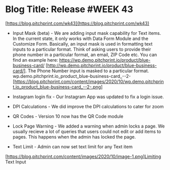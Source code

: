 # **Blog Title**: Release #WEEK 43

[https://blog.pitchprint.com/wk43](https://blog.pitchprint.com/wk43)

 * Input Mask (beta) - We are adding input mask capability for Text items. In the current state, it only works with Data Form Module and the
   Customize Form. Basically, an input mask is used in formatting text inputs to a particular format.
   Think of asking users to provide their phone number in a particular format, an email, ZIP Code etc. You can find an example here:
   https://wp.demo.pitchprint.io/product/blue-business-card/ [http://wp.demo.pitchprint.io/product/blue-business-card/].
   The Phone Number input is masked to a particular format. wp.demo.pitchprint.io_product_blue-business-card_--2-
   [https://blog.pitchprint.com/content/images/2020/10/wp.demo.pitchprint.io_product_blue-business-card_--2-.png]

 * Instagram login fix - Our Instagram App was updated to fix a login issue.

 * DPI Calculations - We did improve the DPI calculations to cater for zoom

 * QR Codes - Version 10 now has the QR Code module

 * Lock Page Warning - We added a warning when admin locks a page. We usually recieve a lot of queries that users could not edit or add
   items to pages. This happens when the admin has locked the page.

 * Text Limit - Admin can now set text limit for any Text item

[https://blog.pitchprint.com/content/images/2020/10/image-1.png]Limiting Text Input

